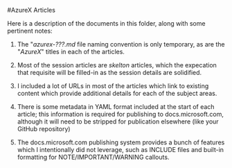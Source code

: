 #AzureX Articles

Here is a description of the documents in this folder, along with some pertinent notes:

1. The "*azurex-???.md* file naming convention is only temporary, as are the "*AzureX*" titles in each of the articles.

2. Most of the session articles are *skelton* articles, which the expecation that requisite will be filled-in as the session details are solidified.

3. I included a lot of URLs in most of the articles which link to existing content which provide additional details for each of the subject areas.

4. There is some metadata in YAML format included at the start of each article; this information is required for publishing to docs.microsoft.com, although it will need to be stripped for publication elsewhere (like your GitHub repository)

5. The docs.microsoft.com publishing system provides a bunch of features which I intentionally did not leverage, such as INCLUDE files and built-in formatting for NOTE/IMPORTANT/WARNING callouts.
